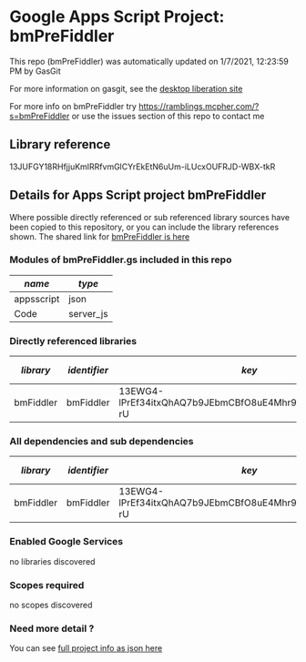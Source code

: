 # Google Apps Script Project: bmPreFiddler
This repo (bmPreFiddler) was automatically updated on 1/7/2021, 12:23:59 PM by GasGit

For more information on gasgit, see the [desktop liberation site](https://ramblings.mcpher.com/drive-sdk-and-github/migrategasgit/ "desktop liberation")

For more info on bmPreFiddler try https://ramblings.mcpher.com/?s=bmPreFiddler or use the issues section of this repo to contact me
## Library reference
13JUFGY18RHfjjuKmIRRfvmGlCYrEkEtN6uUm-iLUcxOUFRJD-WBX-tkR


## Details for Apps Script project bmPreFiddler
Where possible directly referenced or sub referenced library sources have been copied to this repository, or you can include the library references shown. 
The shared link for [bmPreFiddler is here](https://script.google.com/d/13JUFGY18RHfjjuKmIRRfvmGlCYrEkEtN6uUm-iLUcxOUFRJD-WBX-tkR/edit?usp=sharing "open in the GAS IDE")

### Modules of bmPreFiddler.gs included in this repo
*name*|*type*
--- | --- 
appsscript| json
Code| server_js
### Directly referenced libraries
*library*|*identifier*|*key*|*version*|*dev mode*|*source*|
--- | --- | --- | --- | --- | --- 
bmFiddler| bmFiddler|13EWG4-lPrEf34itxQhAQ7b9JEbmCBfO8uE4Mhr99CHi3Pw65oxXtq-rU|4|no|[here](libraries/bmFiddler "library source")
### All dependencies and sub dependencies
*library*|*identifier*|*key*|*version*|*dev mode*|*source*|
--- | --- | --- | --- | --- | --- 
bmFiddler| bmFiddler|13EWG4-lPrEf34itxQhAQ7b9JEbmCBfO8uE4Mhr99CHi3Pw65oxXtq-rU|4|no|[here](libraries/bmFiddler "library source")
### Enabled Google Services
no libraries discovered
### Scopes required
no scopes discovered
### Need more detail ?
You can see [full project info as json here](info.json)
